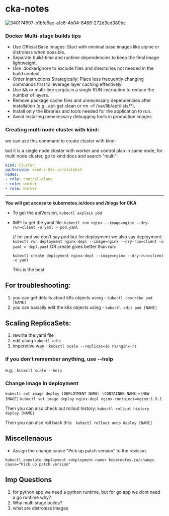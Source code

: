 # cka-notes

![340174607-b1bfe6ae-a1e6-4b04-8486-272d3ed380bc](https://github.com/user-attachments/assets/fa9c49d6-181f-48ad-ba2b-031f605feb82)

### Docker Multi-stage builds tips 

- Use Official Base Images: Start with minimal base images like alpine or distroless when possible.
- Separate build-time and runtime dependencies to keep the final image lightweight.
- Use .dockerignore to exclude files and directories not needed in the build context.
- Order Instructions Strategically: Place less frequently changing commands first to leverage layer caching effectively.
- Use && or multi-line scripts in a single RUN instruction to reduce the number of layers.
- Remove package cache files and unnecessary dependencies after installation (e.g., apt-get clean or rm -rf /var/lib/apt/lists/*).
- Install only the libraries and tools needed for the application to run.
- Avoid installing unnecessary debugging tools in production images.

### Creating multi node cluster with kind:

we can use this command to create cluster with kind:

but it is a single node cluster with worker and control plan in same node, for multi node cluster, go to kind docs and search "multi":

```yml
kind: Cluster
apiVersion: kind.x-k8s.io/v1alpha4
nodes:
- role: control-plane
- role: worker
- role: worker
```

------------------------------------------

**You will get access to kubernetes.io/docs and /blogs for CKA**

- To get the apiVersion, `kubectl explain pod`
- IMP: to get the yaml file:
  `kubectl run nginx --image=nginx --dry-run=client -o yaml > pod.yaml`

  // for pod we don't say pod but for deployment we also say deployment:
  `kubectl run deployment nginx-depl --image=nginx --dry-run=client -o yaml > depl.yaml`
  OR create gives better than run:

  `kubectl create deployment nginx-depl --image=nginx --dry-run=client -o yaml`

  This is the best 

## For troubleshooting:

1. you can get details about k8s objects using - `kubectl describe pod [NAME]`
2. you can bacially edit the k8s objects using -  `kubectl edit pod [NAME]`

## Scaling ReplicaSets:

1. rewrite the yaml file
2. edit using `kubectl edit`
3. imperetive way - `kubectl scale --replicas=10 rs/nginx-rs`

### if you don't remember anything, use --help

e.g. : `kubectl scale --help`

### Change image in deployment

`kubectl set image deploy [DEPLOYMENT NAME] [CONTAINER NAME]=[NEW IMAGE]`
`kubectl set image deploy nginx-depl nginx-container=nginx:1.9.1`

Then you can also check out rollout history:
`kubectl rollout history deploy [NAME]`

Then you can also roll back this:
` kubectl rollout undo deploy [NAME]`

## Miscellenaous 

- Assign the change cause "Pick up patch version" to the revision.

`kubectl annotate deployment <deployment-name> kubernetes.io/change-cause="Pick up patch version"`

## Imp Questions

1. for python app we need a python runtime, but for go app we dont need a go runtime why?
2. Why multi stage builds?
3. what are distroless images
